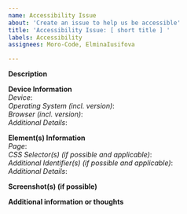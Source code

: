 ```yaml
---
name: Accessibility Issue
about: 'Create an issue to help us be accessible'
title: 'Accessibility Issue: [ short title ] '
labels: Accessibility
assignees: Moro-Code, ElminaIusifova

---
```


**Description**


**Device Information**  
*Device*:  
*Operating System (incl. version)*:  
*Browser (incl. version)*:  
*Additional Details*:

**Element(s) Information**  
*Page*:  
*CSS Selector(s) (if possible and applicable)*:  
*Additional Identifier(s) (if possible and applicable)*:  
*Additional Details*:  

**Screenshot(s) (if possible)**


**Additional information or thoughts**


